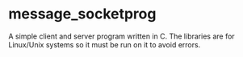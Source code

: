 # message_socketprog
A simple client and server program written in C. The libraries are for Linux/Unix systems so it must be run on it to avoid errors. 
